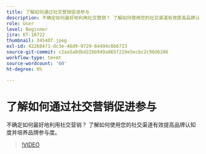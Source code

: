 ```yaml
---
title: 了解如何通过社交营销促进参与
description: 不确定如何最好地利用社交营销？ 了解如何使用您的社交渠道有效提高品牌认知度并培养品牌参与度。
role: User
level: Beginner
jira: KT-10722
thumbnail: 345407.jpeg
exl-id: 42268471-dc3e-46d9-9729-84494c8b6723
source-git-commit: c2aa5a0dbd22bb949a865f219e5ecbc2c96d6286
workflow-type: tm+mt
source-wordcount: '60'
ht-degree: 0%

---
```


# 了解如何通过社交营销促进参与

不确定如何最好地利用社交营销？ 了解如何使用您的社交渠道有效提高品牌认知度并培养品牌参与度。

>[!VIDEO](https://video.tv.adobe.com/v/345407/?quality=12&learn=on)
